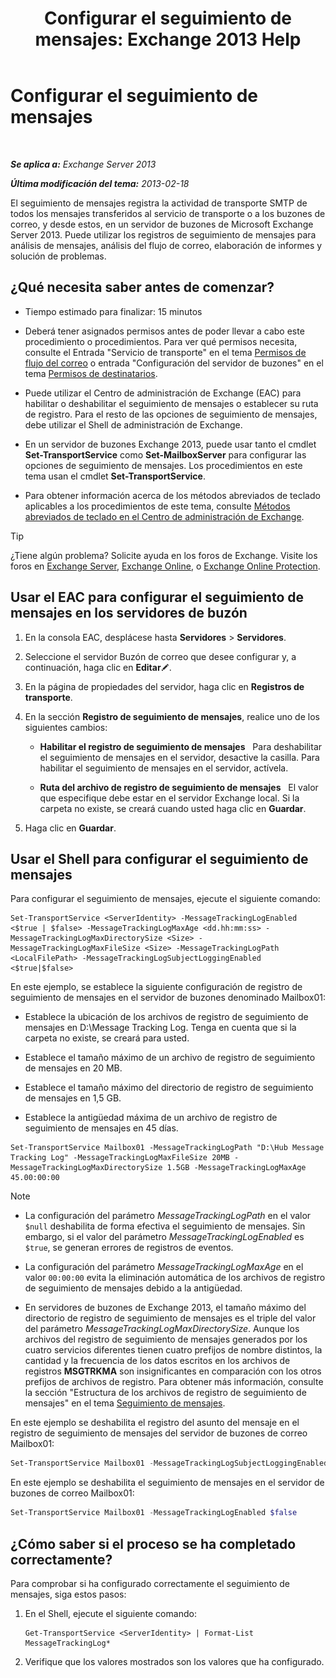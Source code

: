 ﻿---
title: 'Configurar el seguimiento de mensajes: Exchange 2013 Help'
TOCTitle: Configurar el seguimiento de mensajes
ms:assetid: 50eb5213-cf27-4179-b427-38d751ee4a70
ms:mtpsurl: https://technet.microsoft.com/es-es/library/Aa997984(v=EXCHG.150)
ms:contentKeyID: 51406514
ms.date: 04/23/2018
mtps_version: v=EXCHG.150
ms.translationtype: HT
---

# Configurar el seguimiento de mensajes

 

_**Se aplica a:** Exchange Server 2013_

_**Última modificación del tema:** 2013-02-18_

El seguimiento de mensajes registra la actividad de transporte SMTP de todos los mensajes transferidos al servicio de transporte o a los buzones de correo, y desde estos, en un servidor de buzones de Microsoft Exchange Server 2013. Puede utilizar los registros de seguimiento de mensajes para análisis de mensajes, análisis del flujo de correo, elaboración de informes y solución de problemas.

## ¿Qué necesita saber antes de comenzar?

  - Tiempo estimado para finalizar: 15 minutos

  - Deberá tener asignados permisos antes de poder llevar a cabo este procedimiento o procedimientos. Para ver qué permisos necesita, consulte el Entrada "Servicio de transporte" en el tema [Permisos de flujo del correo](mail-flow-permissions-exchange-2013-help.md) o entrada "Configuración del servidor de buzones" en el tema [Permisos de destinatarios](recipients-permissions-exchange-2013-help.md).

  - Puede utilizar el Centro de administración de Exchange (EAC) para habilitar o deshabilitar el seguimiento de mensajes o establecer su ruta de registro. Para el resto de las opciones de seguimiento de mensajes, debe utilizar el Shell de administración de Exchange.

  - En un servidor de buzones Exchange 2013, puede usar tanto el cmdlet **Set-TransportService** como **Set-MailboxServer** para configurar las opciones de seguimiento de mensajes. Los procedimientos en este tema usan el cmdlet **Set-TransportService**.

  - Para obtener información acerca de los métodos abreviados de teclado aplicables a los procedimientos de este tema, consulte [Métodos abreviados de teclado en el Centro de administración de Exchange](keyboard-shortcuts-in-the-exchange-admin-center-exchange-online-protection-help.md).


> [!TIP]
> ¿Tiene algún problema? Solicite ayuda en los foros de Exchange. Visite los foros en <A href="https://go.microsoft.com/fwlink/p/?linkid=60612">Exchange Server</A>, <A href="https://go.microsoft.com/fwlink/p/?linkid=267542">Exchange Online</A>, o <A href="https://go.microsoft.com/fwlink/p/?linkid=285351">Exchange Online Protection</A>.



## Usar el EAC para configurar el seguimiento de mensajes en los servidores de buzón

1.  En la consola EAC, desplácese hasta **Servidores** \> **Servidores**.

2.  Seleccione el servidor Buzón de correo que desee configurar y, a continuación, haga clic en **Editar**![Icono Editar](images/Bb124582.6f53ccb2-1f13-4c02-bea0-30690e6ea71d(EXCHG.150).gif "Icono Editar").

3.  En la página de propiedades del servidor, haga clic en **Registros de transporte**.

4.  En la sección **Registro de seguimiento de mensajes**, realice uno de los siguientes cambios:
    
      - **Habilitar el registro de seguimiento de mensajes**   Para deshabilitar el seguimiento de mensajes en el servidor, desactive la casilla. Para habilitar el seguimiento de mensajes en el servidor, actívela.
    
      - **Ruta del archivo de registro de seguimiento de mensajes**   El valor que especifique debe estar en el servidor Exchange local. Si la carpeta no existe, se creará cuando usted haga clic en **Guardar**.

5.  Haga clic en **Guardar**.

## Usar el Shell para configurar el seguimiento de mensajes

Para configurar el seguimiento de mensajes, ejecute el siguiente comando:

    Set-TransportService <ServerIdentity> -MessageTrackingLogEnabled <$true | $false> -MessageTrackingLogMaxAge <dd.hh:mm:ss> -MessageTrackingLogMaxDirectorySize <Size> -MessageTrackingLogMaxFileSize <Size> -MessageTrackingLogPath <LocalFilePath> -MessageTrackingLogSubjectLoggingEnabled <$true|$false>

En este ejemplo, se establece la siguiente configuración de registro de seguimiento de mensajes en el servidor de buzones denominado Mailbox01:

  -  Establece la ubicación de los archivos de registro de seguimiento de mensajes en D:\\Message Tracking Log. Tenga en cuenta que si la carpeta no existe, se creará para usted.

  -  Establece el tamaño máximo de un archivo de registro de seguimiento de mensajes en 20 MB.

  -  Establece el tamaño máximo del directorio de registro de seguimiento de mensajes en 1,5 GB.

  -  Establece la antigüedad máxima de un archivo de registro de seguimiento de mensajes en 45 días.

<!-- end list -->

    Set-TransportService Mailbox01 -MessageTrackingLogPath "D:\Hub Message Tracking Log" -MessageTrackingLogMaxFileSize 20MB -MessageTrackingLogMaxDirectorySize 1.5GB -MessageTrackingLogMaxAge 45.00:00:00


> [!NOTE]
> <UL>
> <LI>
> <P>La configuración del parámetro <EM>MessageTrackingLogPath</EM> en el valor <CODE>$null</CODE> deshabilita de forma efectiva el seguimiento de mensajes. Sin embargo, si el valor del parámetro <EM>MessageTrackingLogEnabled</EM> es <CODE>$true</CODE>, se generan errores de registros de eventos.</P>
> <LI>
> <P>La configuración del parámetro <EM>MessageTrackingLogMaxAge</EM> en el valor <CODE>00:00:00</CODE> evita la eliminación automática de los archivos de registro de seguimiento de mensajes debido a la antigüedad.</P>
> <LI>
> <P>En servidores de buzones de Exchange&nbsp;2013, el tamaño máximo del directorio de registro de seguimiento de mensajes es el triple del valor del parámetro <EM>MessageTrackingLogMaxDirectorySize</EM>. Aunque los archivos del registro de seguimiento de mensajes generados por los cuatro servicios diferentes tienen cuatro prefijos de nombre distintos, la cantidad y la frecuencia de los datos escritos en los archivos de registros <STRONG>MSGTRKMA</STRONG> son insignificantes en comparación con los otros prefijos de archivos de registro. Para obtener más información, consulte la sección "Estructura de los archivos de registro de seguimiento de mensajes" en el tema <A href="message-tracking-exchange-2013-help.md">Seguimiento de mensajes</A>.</P></LI></UL>



En este ejemplo se deshabilita el registro del asunto del mensaje en el registro de seguimiento de mensajes del servidor de buzones de correo Mailbox01:

```powershell
Set-TransportService Mailbox01 -MessageTrackingLogSubjectLoggingEnabled $false
```

En este ejemplo se deshabilita el seguimiento de mensajes en el servidor de buzones de correo Mailbox01:

```powershell
Set-TransportService Mailbox01 -MessageTrackingLogEnabled $false
```

## ¿Cómo saber si el proceso se ha completado correctamente?

Para comprobar si ha configurado correctamente el seguimiento de mensajes, siga estos pasos:

1.  En el Shell, ejecute el siguiente comando:
    
        Get-TransportService <ServerIdentity> | Format-List MessageTrackingLog*

2.  Verifique que los valores mostrados son los valores que ha configurado.


